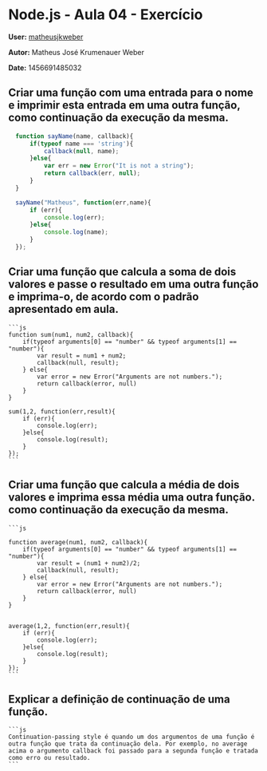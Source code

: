 # Node.js - Aula 04 - Exercício

**User:** [matheusjkweber](https://github.com/matheusjkweber)

**Autor:** Matheus José Krumenauer Weber

**Date:** 1456691485032

## Criar uma função com uma entrada para o nome e imprimir esta entrada em uma outra função, como continuação da execução da mesma.
  ```js
    function sayName(name, callback){
        if(typeof name === 'string'){
            callback(null, name);
        }else{
            var err = new Error("It is not a string");
            return callback(err, null);
        }
    }

    sayName("Matheus", function(err,name){
        if (err){
            console.log(err);
        }else{
            console.log(name);
        }
    });
```

## Criar uma função que calcula a soma de dois valores e passe o resultado em uma outra função e imprima-o, de acordo com o padrão apresentado em aula.
    ```js
    function sum(num1, num2, callback){
        if(typeof arguments[0] == "number" && typeof arguments[1] == "number"){
            var result = num1 + num2;
            callback(null, result);
        } else{
            var error = new Error("Arguments are not numbers.");
            return callback(error, null)
        }   
    }

    sum(1,2, function(err,result){
        if (err){
            console.log(err);
        }else{
            console.log(result);
        }
    });  
    ```

  

## Criar uma função que calcula a média de dois valores e imprima essa média uma outra função. como continuação da execução da mesma.

    ```js

    function average(num1, num2, callback){
        if(typeof arguments[0] == "number" && typeof arguments[1] == "number"){
            var result = (num1 + num2)/2;
            callback(null, result);
        } else{
            var error = new Error("Arguments are not numbers.");
            return callback(error, null)
        }   
    }


    average(1,2, function(err,result){
        if (err){
            console.log(err);
        }else{
            console.log(result);
        }
    });
    ```

## Explicar a definição de continuação de uma função.

    ```js
    Continuation-passing style é quando um dos argumentos de uma função é outra função que trata da continuação dela. Por exemplo, no average acima o argumento callback foi passado para a segunda função e tratada como erro ou resultado.
    ```
